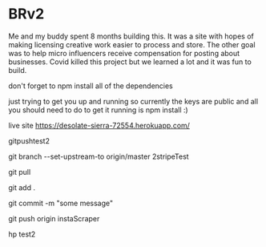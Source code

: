 # BRv2
Me and my buddy spent 8 months building this. It was a site with hopes of making licensing creative work easier to process and store. The other goal was to help micro influencers receive compensation for posting about businesses. Covid killed this project but we learned a lot and it was fun to build.

don't forget to npm install all of the dependencies

just trying to get you up and running so currently the keys are public and all you should need to do to get it running is npm install :)


live site https://desolate-sierra-72554.herokuapp.com/

gitpushtest2

git branch --set-upstream-to origin/master 2stripeTest 

git pull

git add .

git commit -m "some message"

git push origin instaScraper

hp test2

